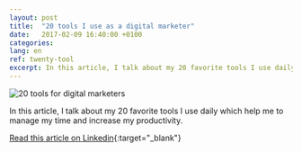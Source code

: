 ```yaml
---
layout: post
title:  "20 tools I use as a digital marketer"
date:   2017-02-09 16:40:00 +0100
categories: 
lang: en
ref: twenty-tool
excerpt: In this article, I talk about my 20 favorite tools I use daily which help me to manage my time and increase my productivity.
---
```


![20 tools for digital marketers](https://media.licdn.com/mpr/mpr/AAEAAQAAAAAAAAi0AAAAJDQ2ZTQzMmEwLTg4ZWUtNDRjMi04M2I0LWFlNjcyOWFiYjNjZQ.jpg)

In this article, I talk about my 20 favorite tools I use daily which help me to manage my time and increase my productivity.

[Read this article on Linkedin](https://www.linkedin.com/pulse/20-useful-tools-digital-marketers-pauline-argenson){:target="_blank"}